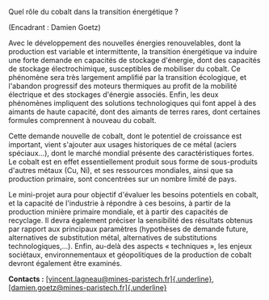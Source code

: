 Quel rôle du cobalt dans la transition énergétique ?

(Encadrant : Damien Goetz)

Avec le développement des nouvelles énergies renouvelables, dont la
production est variable et intermittente, la transition énergétique va
induire une forte demande en capacités de stockage d'énergie, dont des
capacités de stockage électrochimique, susceptibles de mobiliser du
cobalt. Ce phénomène sera très largement amplifié par la transition
écologique, et l'abandon progressif des moteurs thermiques au profit de
la mobilité électrique et des stockages d'énergie associés. Enfin, les
deux phénomènes impliquent des solutions technologiques qui font appel à
des aimants de haute capacité, dont des aimants de terres rares, dont
certaines formules comprennent à nouveau du cobalt.

Cette demande nouvelle de cobalt, dont le potentiel de croissance est
important, vient s'ajouter aux usages historiques de ce métal (aciers
spéciaux...), dont le marché mondial présente des caractéristiques
fortes. Le cobalt est en effet essentiellement produit sous forme de
sous-produits d'autres métaux (Cu, Ni), et ses ressources mondiales,
ainsi que sa production primaire, sont concentrées sur un nombre limité
de pays.

Le mini-projet aura pour objectif d'évaluer les besoins potentiels en
cobalt, et la capacité de l'industrie à répondre à ces besoins, à partir
de la production minière primaire mondiale, et à partir des capacités de
recyclage. Il devra également préciser la sensibilité des résultats
obtenus par rapport aux principaux paramètres (hypothèses de demande
future, alternatives de substitution métal, alternatives de
substitutions technologiques,...). Enfin, au-delà des aspects
« techniques », les enjeux sociétaux, environnementaux et géopolitiques
de la production de cobalt devront également être examinés.

**Contacts :**
[[vincent.lagneau\@mines-paristech.fr]{.underline}](mailto:vincent.lagneau@mines-paristech.fr),
[[damien.goetz\@mines-paristech.fr]{.underline}](mailto:damien.goetz@mines-paristech.fr)
